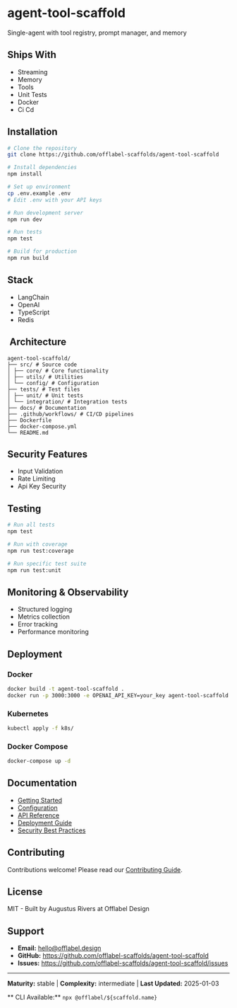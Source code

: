 # agent-tool-scaffold

Single-agent with tool registry, prompt manager, and memory

## Ships With

- Streaming
- Memory
- Tools
- Unit Tests
- Docker
- Ci Cd

## Installation

```bash
# Clone the repository
git clone https://github.com/offlabel-scaffolds/agent-tool-scaffold

# Install dependencies
npm install

# Set up environment
cp .env.example .env
# Edit .env with your API keys

# Run development server
npm run dev

# Run tests
npm test

# Build for production
npm run build
```

## Stack

- LangChain
- OpenAI
- TypeScript
- Redis

## ️ Architecture

```
agent-tool-scaffold/
├── src/ # Source code
│ ├── core/ # Core functionality
│ ├── utils/ # Utilities
│ └── config/ # Configuration
├── tests/ # Test files
│ ├── unit/ # Unit tests
│ └── integration/ # Integration tests
├── docs/ # Documentation
├── .github/workflows/ # CI/CD pipelines
├── Dockerfile
├── docker-compose.yml
└── README.md
```

## Security Features

- Input Validation
- Rate Limiting
- Api Key Security

## Testing

```bash
# Run all tests
npm test

# Run with coverage
npm run test:coverage

# Run specific test suite
npm run test:unit
```

## Monitoring & Observability

- Structured logging
- Metrics collection
- Error tracking
- Performance monitoring


## Deployment

### Docker
```bash
docker build -t agent-tool-scaffold .
docker run -p 3000:3000 -e OPENAI_API_KEY=your_key agent-tool-scaffold
```

### Kubernetes
```bash
kubectl apply -f k8s/
```

### Docker Compose
```bash
docker-compose up -d
```

## Documentation

- [Getting Started](./docs/getting-started.md)
- [Configuration](./docs/configuration.md)
- [API Reference](./docs/api-reference.md)
- [Deployment Guide](./docs/deployment.md)
- [Security Best Practices](./docs/security.md)

## Contributing

Contributions welcome! Please read our [Contributing Guide](CONTRIBUTING.md).

## License

MIT - Built by Augustus Rivers at Offlabel Design

## Support

- **Email:** hello@offlabel.design
- **GitHub:** https://github.com/offlabel-scaffolds/agent-tool-scaffold
- **Issues:** https://github.com/offlabel-scaffolds/agent-tool-scaffold/issues

---

**Maturity:** stable | **Complexity:** intermediate | **Last Updated:** 2025-01-03


** CLI Available:** `npx @offlabel/${scaffold.name}`
